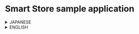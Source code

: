 # Smart Store sample application

<details>
  <summary>JAPANESE</summary>
	
	このリポジトリは、 [Smart Store リファレンスアーキテクチャー](https://news.microsoft.com/ja-jp/2019/01/29/blog-smart-store/) に基づくサンプル実装です。

    ## Key Features

    このサンプル実装には以下の機能が含まれています。

    - 統合商品マスタ: `/src/item-service`
    - 在庫管理: `/src/stock-service`
    - Box管理サービス: `/src/box-service`
    - POSサービス: `/src/pos-service`
    - Boxクライアントアプリ: `/src/client-app`

    ## Getting Started

    Azure のリソースのデプロイおよびプロビジョニングについては、 [src/arm-template/README](src/arm-template/README.md) をご参照ください。

</details>

<details>
  <summary>ENGLISH</summary>

    This repository is a sample implementation based on [Smart Store Reference Architecture] (https://news.microsoft.com/en-us/2019/01/29/blog-smart-store/).

    : warning: _This document supports in Japanese only for now, sorry._

    ## Key Features

    This sample implementation includes the following features:

    -Integrated product master: `/ src / item-service`
    -Stock management: `/ src / stock-service`
    -Box Management Service: `/ src / box-service`
    -POS service: `/ src / pos-service`
    -Box client application: `/ src / client-app`

    ## Getting Started

    For more information on deploying and provisioning Azure resources, please see [src / arm-template / README] (src / arm-template / README.md).

</details>
